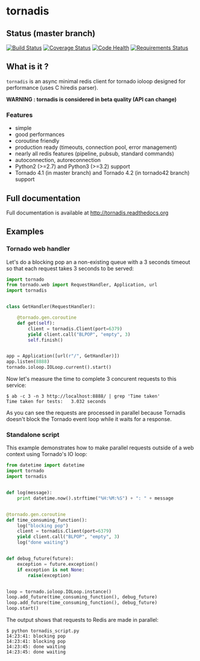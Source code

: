 # tornadis

## Status (master branch)

[![Build Status](https://travis-ci.org/thefab/tornadis.png)](https://travis-ci.org/thefab/tornadis)
[![Coverage Status](https://coveralls.io/repos/thefab/tornadis/badge.png)](https://coveralls.io/r/thefab/tornadis)
[![Code Health](https://landscape.io/github/thefab/tornadis/master/landscape.png)](https://landscape.io/github/thefab/tornadis/master)
[![Requirements Status](https://requires.io/github/thefab/tornadis/requirements.png?branch=master)](https://requires.io/github/thefab/tornadis/requirements/?branch=master)

## What is it ?

`tornadis` is an async minimal redis client for tornado ioloop designed for performance (uses C hiredis parser).

**WARNING : tornadis is considered in beta quality (API can change)**

### Features

- simple
- good performances
- coroutine friendly
- production ready (timeouts, connection pool, error management)
- nearly all redis features (pipeline, pubsub, standard commands)
- autoconnection, autoreconnection
- Python2 (>=2.7) and Python3 (>=3.2) support
- Tornado 4.1 (in master branch) and Tornado 4.2 (in tornado42 branch) support

## Full documentation

Full documentation is available at http://tornadis.readthedocs.org

## Examples

### Tornado web handler

Let's do a blocking pop an a non-existing queue with a 3 seconds timeout so
that each request takes 3 seconds to be served:

```python
import tornado
from tornado.web import RequestHandler, Application, url
import tornadis


class GetHandler(RequestHandler):

    @tornado.gen.coroutine
    def get(self):
        client = tornadis.Client(port=6379)
        yield client.call("BLPOP", "empty", 3)
        self.finish()


app = Application([url(r"/", GetHandler)])
app.listen(8888)
tornado.ioloop.IOLoop.current().start()
```

Now let's measure the time to complete 3 concurent requests to this service:

    $ ab -c 3 -n 3 http://localhost:8888/ | grep 'Time taken'
    Time taken for tests:   3.032 seconds

As you can see the requests are processed in parallel because Tornadis doesn't block the Tornado event loop while it waits for a response.

### Standalone script

This example demonstrates how to make parallel requests outside of a web context using Tornado's IO loop:

```python
from datetime import datetime
import tornado
import tornadis


def log(message):
    print datetime.now().strftime("%H:%M:%S") + ": " + message


@tornado.gen.coroutine
def time_consuming_function():
    log("blocking pop")
    client = tornadis.Client(port=6379)
    yield client.call("BLPOP", "empty", 3)
    log("done waiting")


def debug_future(future):
    exception = future.exception()
    if exception is not None:
        raise(exception)


loop = tornado.ioloop.IOLoop.instance()
loop.add_future(time_consuming_function(), debug_future)
loop.add_future(time_consuming_function(), debug_future)
loop.start()
```


The output shows that requests to Redis are made in parallel:

    $ python tornadis_script.py 
    14:23:41: blocking pop
    14:23:41: blocking pop
    14:23:45: done waiting
    14:23:45: done waiting


